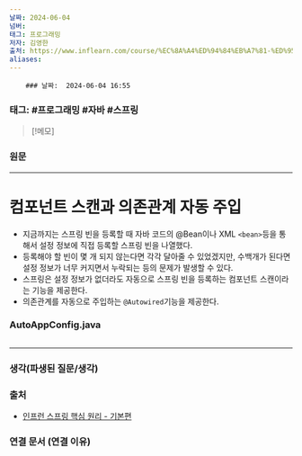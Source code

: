 ```yaml
---
날짜: 2024-06-04
넘버: 
태그: 프로그래밍
저자: 김영한
출처: https://www.inflearn.com/course/%EC%8A%A4%ED%94%84%EB%A7%81-%ED%95%B5%EC%8B%AC-%EC%9B%90%EB%A6%AC-%EA%B8%B0%EB%B3%B8%ED%8E%B8/dashboard
aliases:
---
```

		### 날짜:  2024-06-04 16:55

### 태그: #프로그래밍 #자바 #스프링

>[!메모]
>

### 원문
---
# 컴포넌트 스캔과 의존관계 자동 주입
- 지금까지는 스프링 빈을 등록할 때 자바 코드의 @Bean이나 XML `<bean>`등을 통해서 설정 정보에 직접 등록할 스프링 빈을 나열했다.
- 등록해야 할 빈이 몇 개 되지 않는다면 각각 달아줄 수 있었겠지만, 수백개가 된다면 설정 정보가 너무 커지면서 누락되는 등의 문제가 발생할 수 있다.
- 스프링은 설정 정보가 없더라도 자동으로 스프링 빈을 등록하는 컴포넌트 스캔이라는 기능을 제공한다.
- 의존관계를 자동으로 주입하는 `@Autowired`기능을 제공한다.
### AutoAppConfig.java
```java

```

---
### 생각(파생된 질문/생각)

### 출처
- [인프런 스프링 핵심 원리 - 기본편](https://www.inflearn.com/course/%EC%8A%A4%ED%94%84%EB%A7%81-%ED%95%B5%EC%8B%AC-%EC%9B%90%EB%A6%AC-%EA%B8%B0%EB%B3%B8%ED%8E%B8/dashboard)

### 연결 문서 (연결 이유)
